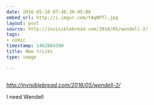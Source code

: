 ```yaml
---
date: 2016-05-10 07:46:30-05:00
embed_url: http://i.imgur.com/tAqNPTl.jpg
layout: post
source: http://invisiblebread.com/2016/05/wendell-2/
tags:
- comic
timestamp: 1462884390
title: New tricks
type: image

---
```

<img src="http://i.imgur.com/tAqNPTl.jpg" alt="" />

<cite>http://invisiblebread.com/2016/05/wendell-2/</cite>

I need Wendell